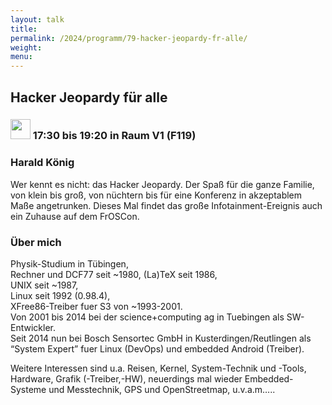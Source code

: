 ```yaml
---
layout: talk
title:
permalink: /2024/programm/79-hacker-jeopardy-fr-alle/
weight:
menu:
---
```

## Hacker Jeopardy für alle

### <img height = "32" src="../../../images/workshop.svg"> 17:30 bis 19:20 in Raum V1 (F119)

### Harald König

Wer kennt es nicht: das Hacker Jeopardy. Der Spaß für die ganze Familie, von klein bis groß, von nüchtern bis für eine Konferenz in akzeptablem Maße angetrunken.  Dieses Mal findet das große Infotainment-Ereignis auch ein Zuhause auf dem FrOSCon.

### Über mich

Physik-Studium in Tübingen,  
Rechner und DCF77 seit ~1980, (La)TeX seit 1986,  
UNIX seit ~1987,  
Linux seit 1992 (0.98.4),  
XFree86-Treiber fuer S3 von ~1993-2001.  
Von 2001 bis 2014 bei der science+computing ag in Tuebingen als SW-Entwickler.  
Seit 2014 nun bei Bosch Sensortec GmbH in Kusterdingen/Reutlingen als “System Expert” fuer Linux (DevOps) und embedded Android (Treiber).

Weitere Interessen sind u.a. Reisen, Kernel, System-Technik und -Tools, Hardware, Grafik (-Treiber,-HW), neuerdings mal wieder Embedded-Systeme und Messtechnik, GPS und OpenStreetmap, u.v.a.m…..

